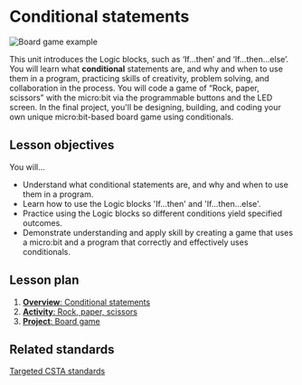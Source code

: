 # Conditional statements

![Board game example](/static/courses/csintro/conditionals/cover.jpg)

This unit introduces the Logic blocks, such as ‘If…then’ and ‘If…then…else’. You will learn what **conditional** statements are, and why and when to use them in a program, practicing skills of creativity, problem solving, and collaboration in the process. You will code a game of “Rock, paper, scissors” with the micro:bit via the programmable buttons and the LED screen. In the final project, you'll be designing, building, and coding your own unique micro:bit-based board game using conditionals.

## Lesson objectives
You will...

* Understand what conditional statements are, and why and when to use them in a program.
* Learn how to use the Logic blocks 'If...then' and 'If…then...else'.
* Practice using the Logic blocks so different conditions yield specified outcomes.
* Demonstrate understanding and apply skill by creating a game that uses a micro:bit and a program that correctly and effectively uses conditionals. 

## Lesson plan

1. [**Overview**: Conditional statements](/courses/csintro/conditionals/overview)
2. [**Activity**: Rock, paper, scissors](/courses/csintro/conditionals/activity)
3. [**Project**: Board game](/courses/csintro/conditionals/project)

## Related standards

[Targeted CSTA standards](/courses/csintro/conditionals/standards)
